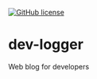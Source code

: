 [![GitHub license](https://img.shields.io/github/license/mashape/apistatus.svg)](https://github.com/Swop4a/dev-logger/blob/master/LICENSE)

# dev-logger
Web blog for developers
